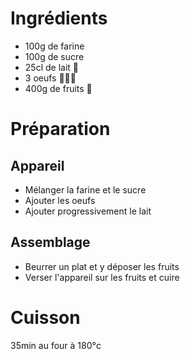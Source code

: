 # Ingrédients

* 100g de farine
* 100g de sucre
* 25cl de lait 🥛
* 3 oeufs 🥚🥚🥚
* 400g de fruits 🍒

# Préparation

## Appareil

* Mélanger la farine et le sucre
* Ajouter les oeufs
* Ajouter progressivement le lait

## Assemblage

* Beurrer un plat et y déposer les fruits
* Verser l'appareil sur les fruits et cuire

# Cuisson

35min au four à 180°c

